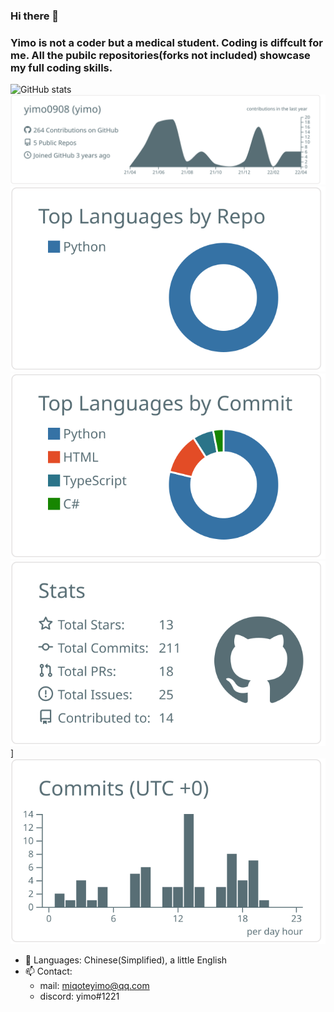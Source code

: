 ### Hi there 👋

### Yimo is not a coder but a medical student. Coding is diffcult for me. All the pubilc repositories(forks not included) showcase my full coding skills.

![GitHub stats](https://github-readme-stats.vercel.app/api?username=yimo0908&show_icons=true&theme=vue)
![](https://raw.githubusercontent.com/yimo0908/github-profile-summary-cards/master/profile-summary-card-output/default/0-profile-details.svg)
![](https://raw.githubusercontent.com/yimo0908/github-profile-summary-cards/master/profile-summary-card-output/default/1-repos-per-language.svg) ![](https://raw.githubusercontent.com/yimo0908/github-profile-summary-cards/master/profile-summary-card-output/default/2-most-commit-language.svg)
![](https://raw.githubusercontent.com/yimo0908/github-profile-summary-cards/master/profile-summary-card-output/default/3-stats.svg)] ![](https://raw.githubusercontent.com/yimo0908/github-profile-summary-cards/master/profile-summary-card-output/default/4-productive-time.svg)


- 💬 Languages: Chinese(Simplified), a little English
- 📫 Contact: 
  - mail: miqoteyimo@qq.com
  - discord: yimo#1221



